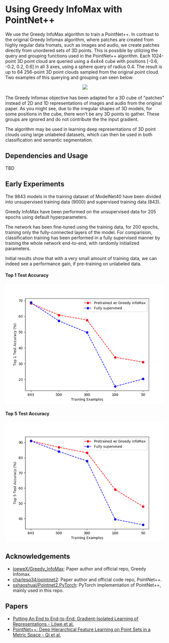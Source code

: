 # Using Greedy InfoMax with PointNet++
We use the Greedy InfoMax algorithm to train a PointNet++. 
In contrast to the original Greedy Infomax algorithm, where patches are created from highly regular data fromats, such as images and audio, we create patches directly from unordered sets of 3D points.
This is possible by utilizing the query and grouping functions used in the PointNet++ algorithm. 
Each 1024-point 3D point cloud are queried using a 4x4x4 cube with positions [-0.6, -0.2, 0.2, 0.6] in all 3 axes, using a sphere query of radius 0.4.
The result is up to 64 256-point 3D point clouds sampled from the original point cloud.
Two examples of this querying and grouping can seen below.

<p align="center"> 
    <img src="./media/points.gif" width="800">
</p>

The Greedy Infomax objective has been adapted for a 3D cube of "patches" instead of 2D and 1D representations of images and audio from the original paper.
As you might see, due to the irregular shapes of 3D models, for some positions in the cube, there won't be any 3D points to gather.
These groups are ignored and do not contribute the the input gradient.


The algorithm may be used in learning deep representations of 3D point clouds using large unlabeled datasets, which can then be used in both classification and semantic segmentation.

## Dependencies and Usage
TBD

## Early Experiments
The 9843 models in the training dataset of ModelNet40 have been divided into unsupervised training data (9000) and supervised training data (843).

Greedy InfoMax have been performed on the unsupervised data for 205 epochs using default hyperparameters.

The network has been fine-tuned using the training data, for 200 epochs, training only the fully-connected layers of the model.
For comparision, classification training has been performed in a fully supervised manner by training the whole network end-to-end, with randomly initialized parameters. 

Initial results show that with a very small amount of training data, we can indeed see a performance gain, if pre-training on unlabeled data.

#### Top 1 Test Accuracy

<p align="center"> 
    <img src="./initialresults_media/acc1.png" width="700">
</p>

#### Top 5 Test Accuracy

<p align="center"> 
    <img src="./initialresults_media/acc5.png" width="700">
</p>


## Acknowledgements
* [loeweX/Greedy_InfoMax](https://github.com/loeweX/Greedy_InfoMax): Paper author and official repo, Greedy Infomax.
* [charlesq34/pointnet2](https://github.com/charlesq34/pointnet2): Paper author and official code repo, PointNet++.
* [sshaoshuai/Pointnet2.PyTorch](https://github.com/sshaoshuai/Pointnet2.PyTorch): PyTorch implementation of PointNet++, mainly used in this repo.

## Papers
* [Putting An End to End-to-End: Gradient-Isolated Learning of Representations - Löwe et al.](https://arxiv.org/abs/1905.11786)
* [PointNet++: Deep Hierarchical Feature Learning on Point Sets in a Metric Space - Qi et al.](https://arxiv.org/abs/1706.02413)

